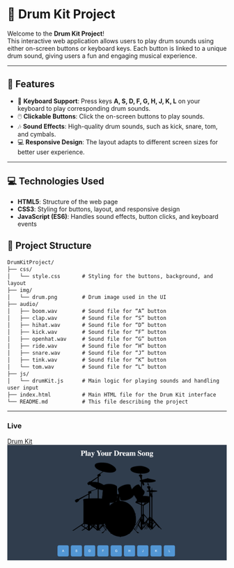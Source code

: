 # 🥁 **Drum Kit Project**

Welcome to the **Drum Kit Project**!  
This interactive web application allows users to play drum sounds using either on-screen buttons or keyboard keys. Each button is linked to a unique drum sound, giving users a fun and engaging musical experience.  

---

## 🚀 **Features**
- 🎹 **Keyboard Support**: Press keys **A, S, D, F, G, H, J, K, L** on your keyboard to play corresponding drum sounds.  
- 🖱️ **Clickable Buttons**: Click the on-screen buttons to play sounds.  
- 🎶 **Sound Effects**: High-quality drum sounds, such as kick, snare, tom, and cymbals.  
- 💻 **Responsive Design**: The layout adapts to different screen sizes for better user experience.  

---

## 💻 **Technologies Used**
- **HTML5**: Structure of the web page  
- **CSS3**: Styling for buttons, layout, and responsive design  
- **JavaScript (ES6)**: Handles sound effects, button clicks, and keyboard events  


## 📂 **Project Structure**
```
DrumKitProject/
├── css/
│   └── style.css       # Styling for the buttons, background, and layout
├── img/
│   └── drum.png        # Drum image used in the UI
├── audio/
│   ├── boom.wav        # Sound file for “A” button
│   ├── clap.wav        # Sound file for “S” button
│   ├── hihat.wav       # Sound file for “D” button
│   ├── kick.wav        # Sound file for “F” button
│   ├── openhat.wav     # Sound file for “G” button
│   ├── ride.wav        # Sound file for “H” button
│   ├── snare.wav       # Sound file for “J” button
│   ├── tink.wav        # Sound file for “K” button
│   └── tom.wav         # Sound file for “L” button
├── js/
│   └── drumKit.js      # Main logic for playing sounds and handling user input
├── index.html          # Main HTML file for the Drum Kit interface
└── README.md           # This file describing the project
```
---

### Live
[Drum Kit](https://cannaydinn.github.io/Full-Stack_WebDevelopment/JavaScriptDrumKit)
![Proje Ekran Görüntüsü](img/Page-1.png)

